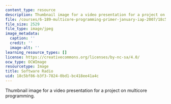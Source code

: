 ```yaml
---
content_type: resource
description: Thumbnail image for a video presentation for a project on multicore programming.
file: /courses/6-189-multicore-programming-primer-january-iap-2007/18c5bf86b3f378240bd1bc418ee41a4c_p4.jpg
file_size: 2529
file_type: image/jpeg
image_metadata:
  caption: ''
  credit: ''
  image-alt: ''
learning_resource_types: []
license: https://creativecommons.org/licenses/by-nc-sa/4.0/
ocw_type: OCWImage
resourcetype: Image
title: Software Radio
uid: 18c5bf86-b3f3-7824-0bd1-bc418ee41a4c
---
```

Thumbnail image for a video presentation for a project on multicore programming.